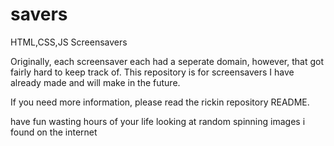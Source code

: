 # savers
HTML,CSS,JS Screensavers

Originally, each screensaver each had a seperate domain, however, that got fairly hard to keep track of. This repository is for screensavers I have already made and will make in the future.

If you need more information, please read the rickin repository README.

have fun wasting hours of your life looking at random spinning images i found on the internet
